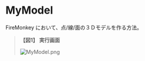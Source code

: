 ﻿# MyModel
FireMonkey において、点/線/面の３Ｄモデルを作る方法。

> **【図1】 実行画面**  
> 
> ![MyModel.png](https://bytebucket.org/LUXOPHIA/mymodel/raw/0fff019964baab810b627eb29e72049389cec578/--------/_SCREENSHOT/MyModel.png)